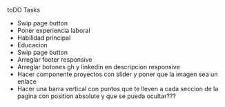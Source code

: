 toDO Tasks

- Swip page button
- Poner experiencia laboral
- Habilidad principal
- Educacion
- Swip page button
- Arreglar footer responsive
- Arreglar botones gh y linkedin en descripcion responsive
- Hacer componente proyectos con slider y poner que la imagen sea un enlace
- Hacer una barra vertical con puntos que te lleven a cada seccion de la pagina con position absolute y que se pueda ocultar???